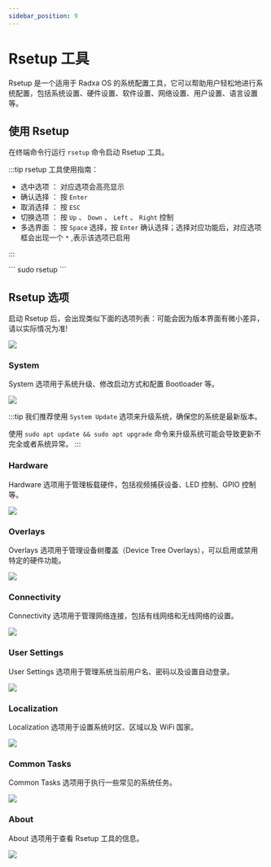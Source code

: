 ```yaml
---
sidebar_position: 9
---
```


# Rsetup 工具

Rsetup 是一个适用于 Radxa OS 的系统配置工具，它可以帮助用户轻松地进行系统配置，包括系统设置、硬件设置、软件设置、网络设置、用户设置、语言设置等。

## 使用 Rsetup

在终端命令行运行 `rsetup` 命令启动 Rsetup 工具。

:::tip
rsetup 工具使用指南：

- 选中选项 ： 对应选项会高亮显示
- 确认选择 ： 按 `Enter`
- 取消选择 ： 按 `ESC`
- 切换选项 ： 按 `Up` 、 `Down` 、 `Left` 、 `Right` 控制
- 多选界面 ： 按 `Space` 选择，按 `Enter` 确认选择；选择对应功能后，对应选项框会出现一个 `*` ,表示该选项已启用

:::

<NewCodeBlock tip="radxa@radxa-4d$" type="device">
```
sudo rsetup
```
</NewCodeBlock>

## Rsetup 选项

启动 Rsetup 后，会出现类似下面的选项列表：可能会因为版本界面有微小差异，请以实际情况为准!

<div style={{textAlign: 'center'}}>
    <img src="/img/rock4/4d/rsetup-01.webp" style={{width: '100%', maxWidth: '1200px'}} />
</div>

### System

System 选项用于系统升级、修改启动方式和配置 Bootloader 等。

<div style={{textAlign: 'center'}}>
    <img src="/img/rock4/4d/rsetup-02.webp" style={{width: '100%', maxWidth: '1200px'}} />
</div>

:::tip
我们推荐使用 `System Update` 选项来升级系统，确保您的系统是最新版本。

使用 `sudo apt update && sudo apt upgrade` 命令来升级系统可能会导致更新不完全或者系统异常。
:::

### Hardware

Hardware 选项用于管理板载硬件，包括视频捕获设备、LED 控制、GPIO 控制等。

<div style={{textAlign: 'center'}}>
    <img src="/img/rock4/4d/rsetup-03.webp" style={{width: '100%', maxWidth: '1200px'}} />
</div>

### Overlays

Overlays 选项用于管理设备树覆盖（Device Tree Overlays），可以启用或禁用特定的硬件功能。

<div style={{textAlign: 'center'}}>
    <img src="/img/rock4/4d/rsetup-04.webp" style={{width: '100%', maxWidth: '1200px'}} />
</div>

### Connectivity

Connectivity 选项用于管理网络连接，包括有线网络和无线网络的设置。

<div style={{textAlign: 'center'}}>
    <img src="/img/rock4/4d/rsetup-05.webp" style={{width: '100%', maxWidth: '1200px'}} />
</div>

### User Settings

User Settings 选项用于管理系统当前用户名、密码以及设置自动登录。

<div style={{textAlign: 'center'}}>
    <img src="/img/rock4/4d/rsetup-06.webp" style={{width: '100%', maxWidth: '1200px'}} />
</div>

### Localization

Localization 选项用于设置系统时区、区域以及 WiFi 国家。

<div style={{textAlign: 'center'}}>
    <img src="/img/rock4/4d/rsetup-07.webp" style={{width: '100%', maxWidth: '1200px'}} />
</div>

### Common Tasks

Common Tasks 选项用于执行一些常见的系统任务。

<div style={{textAlign: 'center'}}>
    <img src="/img/rock4/4d/rsetup-08.webp" style={{width: '100%', maxWidth: '1200px'}} />
</div>

### About

About 选项用于查看 Rsetup 工具的信息。

<div style={{textAlign: 'center'}}>
    <img src="/img/rock4/4d/rsetup-09.webp" style={{width: '100%', maxWidth: '1200px'}} />
</div>

